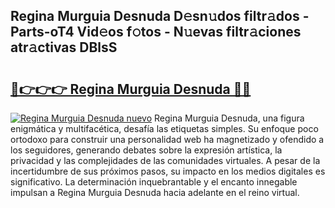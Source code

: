 ## Regina Murguia Desnuda D𝚎sn𝚞dos filtr𝚊dos - Parts-oT4 Vid𝚎os f𝚘tos - N𝚞evas filtr𝚊ciones atr𝚊ctivas DBlsS

# <h2><a href="http://mb4w0ia.tromn.icu/?c=Regina+Murguia+Desnuda">🔗👉👉👉 Regina Murguia Desnuda 🔗🔗</a></h2>

[![Regina Murguia Desnuda nuevo](https://i.imgur.com/pEAQMta.gif)](http://mb4w0ia.tromn.icu/?c=Regina+Murguia+Desnuda)
Regina Murguia Desnuda, una figura enigmática y multifacética, desafía las etiquetas simples. Su enfoque poco ortodoxo para construir una personalidad web ha magnetizado y ofendido a los seguidores, generando debates sobre la expresión artística, la privacidad y las complejidades de las comunidades virtuales. A pesar de la incertidumbre de sus próximos pasos, su impacto en los medios digitales es significativo. La determinación inquebrantable y el encanto innegable impulsan a Regina Murguia Desnuda hacia adelante en el reino virtual.
